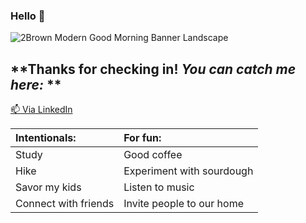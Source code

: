 ### Hello 👋
![2Brown Modern Good Morning Banner Landscape](https://user-images.githubusercontent.com/97361877/227644165-34c038c1-cdf1-4966-9fd4-0a8387f6b0f9.jpg)

## **Thanks for checking in! *You can catch me here:* **
[📫 Via LinkedIn](https://www.linkedin.com/in/dorothy-couch/)

| Intentionals: | For fun: |
| :--- | :--- |
| Study | Good coffee |
| Hike | Experiment with sourdough |
| Savor my kids | Listen to music |
| Connect with friends | Invite people to our home | 

